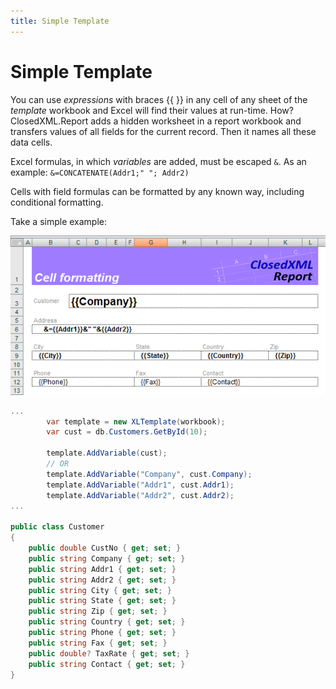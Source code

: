 ```yaml
---
title: Simple Template
---
```


# Simple Template

You can use _expressions_ with braces {{ }} in any cell of any sheet of the _template_
workbook and Excel will find their values at run-time. How? ClosedXML.Report adds a hidden worksheet in a report
workbook and transfers values of all fields for the current record. Then it names all these data cells.

Excel formulas, in which _variables_ are added, must be escaped `&`. As an example: `&=CONCATENATE(Addr1;" "; Addr2)`

Cells with field formulas can be formatted by any known way, including conditional formatting.

Take a simple example:

![simpletemplate](../../images/simple-template-01.png)

```c#
...
        var template = new XLTemplate(workbook);
        var cust = db.Customers.GetById(10);

        template.AddVariable(cust);
        // OR
        template.AddVariable("Company", cust.Company);
        template.AddVariable("Addr1", cust.Addr1);
        template.AddVariable("Addr2", cust.Addr2);
...

public class Customer
{
	public double CustNo { get; set; }
	public string Company { get; set; }
	public string Addr1 { get; set; }
	public string Addr2 { get; set; }
	public string City { get; set; }
	public string State { get; set; }
	public string Zip { get; set; }
	public string Country { get; set; }
	public string Phone { get; set; }
	public string Fax { get; set; }
	public double? TaxRate { get; set; }
	public string Contact { get; set; }
}

```